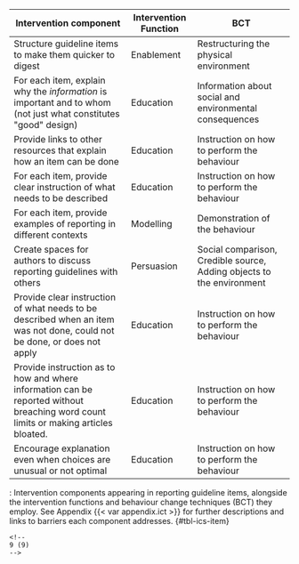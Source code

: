 | Intervention component                                                                                                              | Intervention Function | BCT                                                                   |
|---------------------------------|------------------|---------------------|
| Structure guideline items to make them quicker to digest                                                                            | Enablement            | Restructuring the physical environment                                |
| For each item, explain why the *information* is important and to whom (not just what constitutes "good" design)                     | Education             | Information about social and environmental consequences               |
| Provide links to other resources that explain how an item can be done                                                               | Education             | Instruction on how to perform the behaviour                           |
| For each item, provide clear instruction of what needs to be described                                                              | Education             | Instruction on how to perform the behaviour                           |
| For each item, provide examples of reporting in different contexts                                                                  | Modelling             | Demonstration of the behaviour                                        |
| Create spaces for authors to discuss reporting guidelines with others                                                               | Persuasion            | Social comparison, Credible source, Adding objects to the environment |
| Provide clear instruction of what needs to be described when an item was not done, could not be done, or does not apply             | Education             | Instruction on how to perform the behaviour                           |
| Provide instruction as to how and where information can be reported without breaching word count limits or making articles bloated. | Education             | Instruction on how to perform the behaviour                           |
| Encourage explanation even when choices are unusual or not optimal                                                                  | Education             | Instruction on how to perform the behaviour                           |

: Intervention components appearing in reporting guideline items, alongside the intervention functions and behaviour change techniques (BCT) they employ. See Appendix {{< var appendix.ict >}} for further descriptions and links to barriers each component addresses. {#tbl-ics-item}

```{=html}
<!--
9 (9)
-->
```
<!-- | Provide examples of concise reporting                                                                                               | Modelling             | Demonstration of the behaviour                                         | -->

<!-- | Provide examples of reporting "imperfect" items                                                                                     | Modelling             | Demonstration of the behaviour                                         | -->